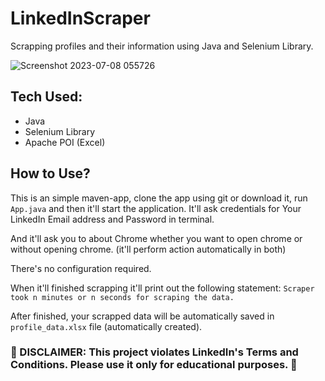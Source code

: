 # LinkedInScraper
Scrapping profiles and their information using Java and Selenium Library.


![Screenshot 2023-07-08 055726](https://github.com/mharisraza/LinkedInScraper/assets/111365348/89809c29-09f7-4d7b-94a6-f4703cd2be3e)

## Tech Used:
- Java
- Selenium Library
- Apache POI (Excel)

## How to Use?
This is an simple maven-app, clone the app using git or download it, run `App.java` and then it'll start the application.
It'll ask credentials for Your LinkedIn Email address and Password in terminal. 

And it'll ask you to about Chrome whether you want to open chrome or without opening chrome. (it'll perform action automatically in both)

There's no configuration required.

When it'll finished scrapping it'll print out the following statement:
`Scraper took n minutes or n seconds for scraping the data.`

After finished, your scrapped data will be automatically saved in `profile_data.xlsx` file (automatically created).

### 🚧 DISCLAIMER: This project violates LinkedIn's Terms and Conditions. Please use it only for educational purposes. 🚧
